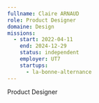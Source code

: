 ```yaml
---
fullname: Claire ARNAUD
role: Product Designer
domaine: Design
missions:
  - start: 2022-04-11
    end: 2024-12-29
    status: independent
    employer: UT7
    startups:
      - la-bonne-alternance
---
```

Product Designer